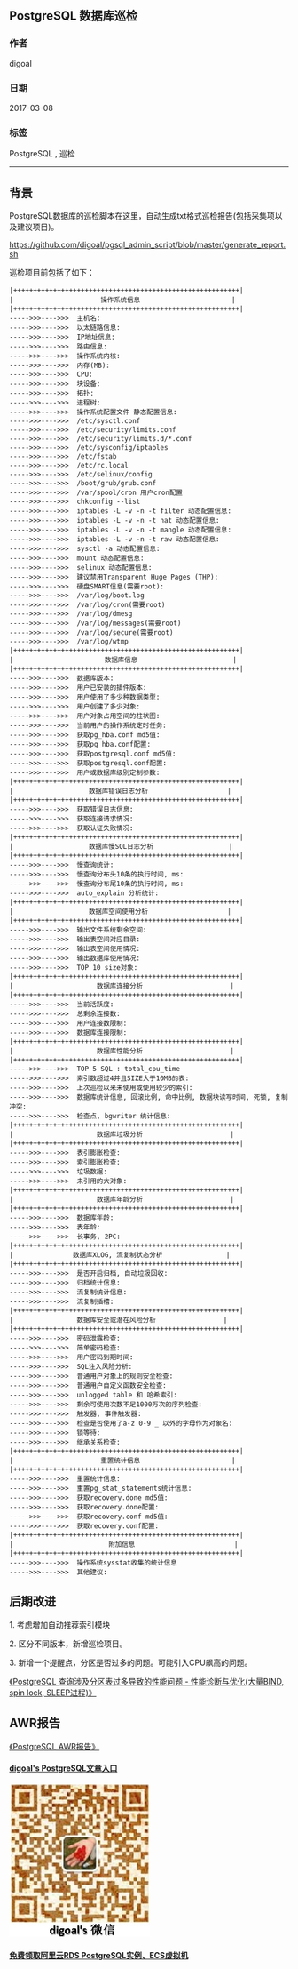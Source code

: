 ## PostgreSQL 数据库巡检   
                            
### 作者                                                                         
digoal                       
                              
### 日期                         
2017-03-08                     
                          
### 标签                       
PostgreSQL , 巡检  
                            
----                      
                               
## 背景      
PostgreSQL数据库的巡检脚本在这里，自动生成txt格式巡检报告(包括采集项以及建议项目)。   
  
https://github.com/digoal/pgsql_admin_script/blob/master/generate_report.sh  
  
巡检项目前包括了如下：  
  
```  
|+++++++++++++++++++++++++++++++++++++++++++++++++++++++++|    
|                      操作系统信息                       |    
|+++++++++++++++++++++++++++++++++++++++++++++++++++++++++|    
----->>>---->>>  主机名:     
----->>>---->>>  以太链路信息:     
----->>>---->>>  IP地址信息:     
----->>>---->>>  路由信息:     
----->>>---->>>  操作系统内核:     
----->>>---->>>  内存(MB):     
----->>>---->>>  CPU:     
----->>>---->>>  块设备:     
----->>>---->>>  拓扑:     
----->>>---->>>  进程树:     
----->>>---->>>  操作系统配置文件 静态配置信息:     
----->>>---->>>  /etc/sysctl.conf     
----->>>---->>>  /etc/security/limits.conf     
----->>>---->>>  /etc/security/limits.d/*.conf     
----->>>---->>>  /etc/sysconfig/iptables     
----->>>---->>>  /etc/fstab     
----->>>---->>>  /etc/rc.local     
----->>>---->>>  /etc/selinux/config     
----->>>---->>>  /boot/grub/grub.conf     
----->>>---->>>  /var/spool/cron 用户cron配置     
----->>>---->>>  chkconfig --list     
----->>>---->>>  iptables -L -v -n -t filter 动态配置信息:     
----->>>---->>>  iptables -L -v -n -t nat 动态配置信息:     
----->>>---->>>  iptables -L -v -n -t mangle 动态配置信息:     
----->>>---->>>  iptables -L -v -n -t raw 动态配置信息:     
----->>>---->>>  sysctl -a 动态配置信息:     
----->>>---->>>  mount 动态配置信息:     
----->>>---->>>  selinux 动态配置信息:     
----->>>---->>>  建议禁用Transparent Huge Pages (THP):     
----->>>---->>>  硬盘SMART信息(需要root):     
----->>>---->>>  /var/log/boot.log     
----->>>---->>>  /var/log/cron(需要root)     
----->>>---->>>  /var/log/dmesg     
----->>>---->>>  /var/log/messages(需要root)     
----->>>---->>>  /var/log/secure(需要root)     
----->>>---->>>  /var/log/wtmp     
|+++++++++++++++++++++++++++++++++++++++++++++++++++++++++|    
|                       数据库信息                        |    
|+++++++++++++++++++++++++++++++++++++++++++++++++++++++++|    
----->>>---->>>  数据库版本:     
----->>>---->>>  用户已安装的插件版本:     
----->>>---->>>  用户使用了多少种数据类型:     
----->>>---->>>  用户创建了多少对象:     
----->>>---->>>  用户对象占用空间的柱状图:     
----->>>---->>>  当前用户的操作系统定时任务:     
----->>>---->>>  获取pg_hba.conf md5值:     
----->>>---->>>  获取pg_hba.conf配置:     
----->>>---->>>  获取postgresql.conf md5值:     
----->>>---->>>  获取postgresql.conf配置:     
----->>>---->>>  用户或数据库级别定制参数:     
|+++++++++++++++++++++++++++++++++++++++++++++++++++++++++|    
|                   数据库错误日志分析                    |    
|+++++++++++++++++++++++++++++++++++++++++++++++++++++++++|    
----->>>---->>>  获取错误日志信息:     
----->>>---->>>  获取连接请求情况:     
----->>>---->>>  获取认证失败情况:     
|+++++++++++++++++++++++++++++++++++++++++++++++++++++++++|    
|                   数据库慢SQL日志分析                   |    
|+++++++++++++++++++++++++++++++++++++++++++++++++++++++++|    
----->>>---->>>  慢查询统计:     
----->>>---->>>  慢查询分布头10条的执行时间, ms:     
----->>>---->>>  慢查询分布尾10条的执行时间, ms:     
----->>>---->>>  auto_explain 分析统计:     
|+++++++++++++++++++++++++++++++++++++++++++++++++++++++++|    
|                   数据库空间使用分析                    |    
|+++++++++++++++++++++++++++++++++++++++++++++++++++++++++|    
----->>>---->>>  输出文件系统剩余空间:     
----->>>---->>>  输出表空间对应目录:     
----->>>---->>>  输出表空间使用情况:     
----->>>---->>>  输出数据库使用情况:     
----->>>---->>>  TOP 10 size对象:     
|+++++++++++++++++++++++++++++++++++++++++++++++++++++++++|    
|                     数据库连接分析                      |    
|+++++++++++++++++++++++++++++++++++++++++++++++++++++++++|    
----->>>---->>>  当前活跃度:     
----->>>---->>>  总剩余连接数:     
----->>>---->>>  用户连接数限制:     
----->>>---->>>  数据库连接限制:     
|+++++++++++++++++++++++++++++++++++++++++++++++++++++++++|    
|                     数据库性能分析                      |    
|+++++++++++++++++++++++++++++++++++++++++++++++++++++++++|    
----->>>---->>>  TOP 5 SQL : total_cpu_time     
----->>>---->>>  索引数超过4并且SIZE大于10MB的表:     
----->>>---->>>  上次巡检以来未使用或使用较少的索引:     
----->>>---->>>  数据库统计信息, 回滚比例, 命中比例, 数据块读写时间, 死锁, 复制冲突:     
----->>>---->>>  检查点, bgwriter 统计信息:     
|+++++++++++++++++++++++++++++++++++++++++++++++++++++++++|    
|                     数据库垃圾分析                      |    
|+++++++++++++++++++++++++++++++++++++++++++++++++++++++++|    
----->>>---->>>  表引膨胀检查:     
----->>>---->>>  索引膨胀检查:     
----->>>---->>>  垃圾数据:     
----->>>---->>>  未引用的大对象:     
|+++++++++++++++++++++++++++++++++++++++++++++++++++++++++|    
|                     数据库年龄分析                      |    
|+++++++++++++++++++++++++++++++++++++++++++++++++++++++++|    
----->>>---->>>  数据库年龄:     
----->>>---->>>  表年龄:     
----->>>---->>>  长事务, 2PC:     
|+++++++++++++++++++++++++++++++++++++++++++++++++++++++++|    
|               数据库XLOG, 流复制状态分析                |    
|+++++++++++++++++++++++++++++++++++++++++++++++++++++++++|    
----->>>---->>>  是否开启归档, 自动垃圾回收:     
----->>>---->>>  归档统计信息:     
----->>>---->>>  流复制统计信息:     
----->>>---->>>  流复制插槽:     
|+++++++++++++++++++++++++++++++++++++++++++++++++++++++++|    
|                数据库安全或潜在风险分析                 |    
|+++++++++++++++++++++++++++++++++++++++++++++++++++++++++|    
----->>>---->>>  密码泄露检查:     
----->>>---->>>  简单密码检查:     
----->>>---->>>  用户密码到期时间:     
----->>>---->>>  SQL注入风险分析:     
----->>>---->>>  普通用户对象上的规则安全检查:     
----->>>---->>>  普通用户自定义函数安全检查:     
----->>>---->>>  unlogged table 和 哈希索引:     
----->>>---->>>  剩余可使用次数不足1000万次的序列检查:     
----->>>---->>>  触发器, 事件触发器:     
----->>>---->>>  检查是否使用了a-z 0-9 _ 以外的字母作为对象名:     
----->>>---->>>  锁等待:     
----->>>---->>>  继承关系检查:     
|+++++++++++++++++++++++++++++++++++++++++++++++++++++++++|    
|                      重置统计信息                       |    
|+++++++++++++++++++++++++++++++++++++++++++++++++++++++++|    
----->>>---->>>  重置统计信息:     
----->>>---->>>  重置pg_stat_statements统计信息:     
----->>>---->>>  获取recovery.done md5值:     
----->>>---->>>  获取recovery.done配置:     
----->>>---->>>  获取recovery.conf md5值:     
----->>>---->>>  获取recovery.conf配置:     
|+++++++++++++++++++++++++++++++++++++++++++++++++++++++++|    
|                        附加信息                         |    
|+++++++++++++++++++++++++++++++++++++++++++++++++++++++++|    
----->>>---->>>  操作系统sysstat收集的统计信息     
----->>>---->>>  其他建议:     
```  
  
## 后期改进
1\. 考虑增加自动推荐索引模块  
  
2\. 区分不同版本，新增巡检项目。  
  
3\. 新增一个提醒点，分区是否过多的问题。可能引入CPU飙高的问题。   
   
[《PostgreSQL 查询涉及分区表过多导致的性能问题 - 性能诊断与优化(大量BIND, spin lock, SLEEP进程)》](../201801/20180124_01.md)  
  
## AWR报告
[《PostgreSQL AWR报告》](../201611/20161123_01.md)  
  
  
  
  
  
  
  
  
  
  
  
  
  
  
  
  
#### [digoal's PostgreSQL文章入口](https://github.com/digoal/blog/blob/master/README.md "22709685feb7cab07d30f30387f0a9ae")
  
  
![digoal's weixin](../pic/digoal_weixin.jpg "f7ad92eeba24523fd47a6e1a0e691b59")
  
  
  
  
  
  
  
  
#### [免费领取阿里云RDS PostgreSQL实例、ECS虚拟机](https://www.aliyun.com/database/postgresqlactivity "57258f76c37864c6e6d23383d05714ea")
  

